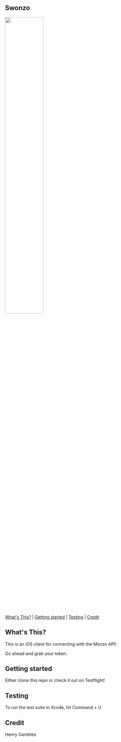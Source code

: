 ## Swonzo

<img src="https://media.giphy.com/media/kjjRGpezebjaw/giphy.gif" width=50%>

[What's This?](#whats-this) | [Getting started](#getting-started) | [Testing](#Testing)  | [Credit](#Credit) 

## What's This?

This is an iOS client for connecting with the Monzo API!

Go ahead and grab your token.

## Getting started

Either clone this repo or check it out on Testflight!

## Testing

To run the test suite in Xcode, hit Command  + U

## Credit

Henry Gambles
